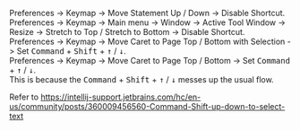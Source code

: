 Preferences -> Keymap -> Move Statement Up / Down -> Disable Shortcut.  
Preferences -> Keymap -> Main menu -> Window -> Active Tool Window -> Resize -> Stretch to Top / Stretch to Bottom -> Disable Shortcut.  
Preferences -> Keymap -> Move Caret to Page Top / Bottom with Selection -> Set <kbd>Command</kbd> + <kbd>Shift</kbd> + <kbd>↑</kbd> / <kbd>↓</kbd>.  
Preferences -> Keymap -> Move Caret to Page Top / Bottom -> Set <kbd>Command</kbd> + <kbd>↑</kbd> / <kbd>↓</kbd>.  
This is because the <kbd>Command</kbd> + <kbd>Shift</kbd> + <kbd>↑</kbd> / <kbd>↓</kbd> messes up the usual flow.  

Refer to https://intellij-support.jetbrains.com/hc/en-us/community/posts/360009456560-Command-Shift-up-down-to-select-text
